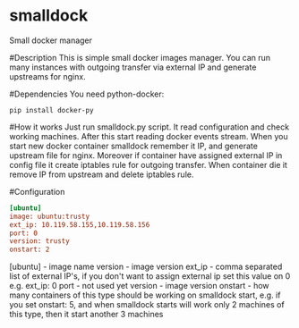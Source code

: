 # smalldock
Small docker manager

#Description
This is simple small docker images manager. You can run many instances with outgoing transfer via external IP and generate upstreams for nginx.

#Dependencies
You need python-docker:
```
pip install docker-py
```

#How it works
Just run smalldock.py script. It read configuration and check working machines. After this start reading docker events stream.
When you start new docker container smalldock remember it IP, and generate upstream file for nginx.
Moreover if container have assigned external IP in config file it create iptables rule for outgoing transfer.
When container die it remove IP from upstream and delete iptables rule.

#Configuration
```ini
[ubuntu]
image: ubuntu:trusty
ext_ip: 10.119.58.155,10.119.58.156
port: 0
version: trusty
onstart: 2
```

[ubuntu] - image name
version - image version
ext_ip - comma separated list of external IP's, if you don't want to assign external ip set this value on 0 e.g. ext_ip: 0
port - not used yet
version - image version
onstart - how many containers of this type should be working on smalldock start, e.g. if you set onstart: 5, and when smalldock starts will work only 2 machines of this type, then it start another 3 machines


